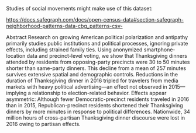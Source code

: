 

Studies of social movements might make use of this dataset:

https://docs.safegraph.com/docs/open-census-data#section-safegraph-neighborhood-patterns-data-cbg_patterns-csv-

Abstract
Research on growing American political polarization and antipathy primarily studies public institutions and political processes, ignoring private effects, including strained family ties. Using anonymized smartphone-location data and precinct-level voting, we show that Thanksgiving dinners attended by residents from opposing-party precincts were 30 to 50 minutes shorter than same-party dinners. This decline from a mean of 257 minutes survives extensive spatial and demographic controls. Reductions in the duration of Thanksgiving dinner in 2016 tripled for travelers from media markets with heavy political advertising—an effect not observed in 2015—implying a relationship to election-related behavior. Effects appear asymmetric: Although fewer Democratic-precinct residents traveled in 2016 than in 2015, Republican-precinct residents shortened their Thanksgiving dinners by more minutes in response to political differences. Nationwide, 34 million hours of cross-partisan Thanksgiving dinner discourse were lost in 2016 owing to partisan effects.
